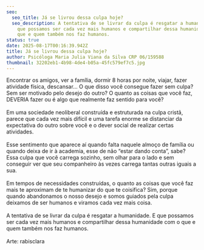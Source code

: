```yaml
---
seo:
  seo_title: Já se livrou dessa culpa hoje?
  seo_description: A tentativa de se livrar da culpa é resgatar a humanidade. E
    que possamos ser cada vez mais humanos e compartilhar dessa humanidade com o
    que e quem também nos faz humanos.
status: true
date: 2025-08-17T00:16:39.942Z
title: Já se livrou dessa culpa hoje?
author: Psicóloga Maria Julia Viana da Silva CRP 06/159588
thumbnail: 32202eb1-4b98-4de4-b05a-45fc579ef7c5.jpg
---
```

<!--StartFragment-->

Encontrar os amigos, ver a família, dormir 8 horas por noite, viajar, fazer atividade física, descansar… O que disso você consegue fazer sem culpa? Sem ser motivado pelo desejo do outro? O quanto as coisas que você faz, DEVERIA fazer ou é algo que realmente faz sentido para você?\
\
Em uma sociedade neoliberal construída e estruturada na culpa cristã, parece que cada vez mais difícil e uma tarefa enorme se distanciar da expectativa do outro sobre você e o dever social de realizar certas atividades.\
\
Esse sentimento que aparece aí quando falta naquele almoço de família ou quando deixa de ir à academia, esse de não “estar dando conta”, sabe? Essa culpa que você carrega sozinho, sem olhar para o lado e sem conseguir ver que seu companheiro às vezes carrega tantas outras iguais a sua.\
\
Em tempos de necessidades construídas, o quanto as coisas que você faz mais te aproximam de te humanizar do que te coisifica? Sim, porque quando abandonamos o nosso desejo e somos guiados pela culpa deixamos de ser humanos e viramos cada vez mais coisa.\
\
A tentativa de se livrar da culpa é resgatar a humanidade. E que possamos ser cada vez mais humanos e compartilhar dessa humanidade com o que e quem também nos faz humanos.\
\
Arte: rabisclara

<!--EndFragment-->